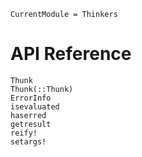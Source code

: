 ```@meta
CurrentModule = Thinkers
```

# API Reference

```@docs
Thunk
Thunk(::Thunk)
ErrorInfo
isevaluated
haserred
getresult
reify!
setargs!
```
